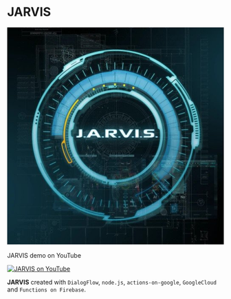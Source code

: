 # JARVIS

![JARVIS](doc/jarvis.jpg)

JARVIS demo on YouTube

[![JARVIS on YouTube](http://img.youtube.com/vi/-ZJSKCOExt0/0.jpg)](http://www.youtube.com/watch?v=-ZJSKCOExt0 "JARVIS on YouTube")

**JARVIS** created with `DialogFlow`, `node.js`, `actions-on-google`, `GoogleCloud` and `Functions on Firebase`.
